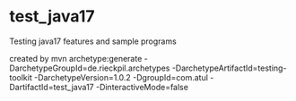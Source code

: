 # test_java17
Testing java17 features and sample programs

created by mvn archetype:generate -DarchetypeGroupId=de.rieckpil.archetypes  -DarchetypeArtifactId=testing-toolkit  -DarchetypeVersion=1.0.2  -DgroupId=com.atul  -DartifactId=test_java17  -DinteractiveMode=false